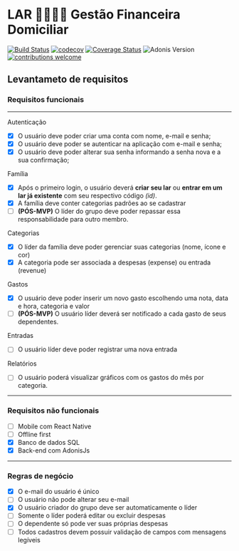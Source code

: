 # LAR 👨‍👩‍👧‍👦 Gestão Financeira Domiciliar

[![Build Status](https://api.travis-ci.org/mateus4k/lar-backend.svg?branch=master)](https://travis-ci.org/mateus4k/lar-backend)
[![codecov](https://codecov.io/gh/mateus4k/lar-backend/branch/master/graph/badge.svg)](https://codecov.io/gh/mateus4k/lar-backend)
[![Coverage Status](https://coveralls.io/repos/github/mateus4k/lar-backend/badge.svg?branch=master)](https://coveralls.io/github/mateus4k/lar-backend?branch=master)
![Adonis Version](https://img.shields.io/badge/AdonisJs-v4.1-blueviolet)
[![contributions welcome](https://img.shields.io/badge/contributions-welcome-brightgreen.svg?style=flat)](https://github.com/mateus4k/lar-backend/issues)

## Levantameto de requisitos

### Requisitos funcionais

---
Autenticação
- [x] O usuário deve poder criar uma conta com nome, e-mail e senha;
- [x] O usuário deve poder se autenticar na aplicação com e-mail e senha;
- [x] O usuário deve poder alterar sua senha informando a senha nova e a sua confirmação;

Família
- [x] Após o primeiro login, o usuário deverá **criar seu lar** ou **entrar em um lar já existente** com seu respectivo código *(id)*.
- [x] A família deve conter categorias padrões ao se cadastrar
- [ ] **(PÓS-MVP)** O líder do grupo deve poder repassar essa responsabilidade para outro membro.

Categorias
- [x] O líder da família deve poder gerenciar suas categorias (nome, ícone e cor)
- [x] A categoria pode ser associada a despesas (expense) ou entrada (revenue)

Gastos
- [x] O usuário deve poder inserir um novo gasto escolhendo uma nota, data e hora, categoria e valor
- [ ] **(PÓS-MVP)** O usuário líder deverá ser notificado a cada gasto de seus dependentes.

Entradas
- [ ] O usuário líder deve poder registrar uma nova entrada

Relatórios
- [ ] O usuário poderá visualizar gráficos com os gastos do mês por categoria.

---

### Requisitos não funcionais

- [ ] Mobile com React Native
- [ ] Offline first
- [x] Banco de dados SQL
- [x] Back-end com AdonisJs

---

### Regras de negócio

- [x] O e-mail do usuário é único
- [ ] O usuário não pode alterar seu e-mail
- [x] O usuário criador do grupo deve ser automaticamente o líder
- [ ] Somente o líder poderá editar ou excluir despesas
- [ ] O dependente só pode ver suas próprias despesas
- [ ] Todos cadastros devem possuir validação de campos com mensagens legíveis
